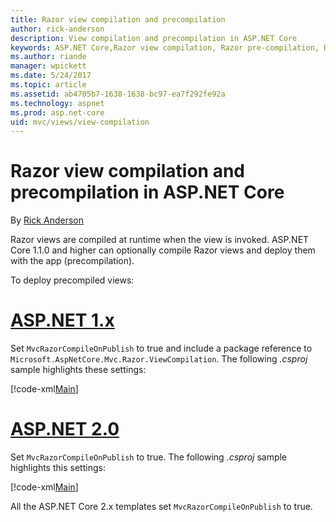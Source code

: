 ```yaml
---
title: Razor view compilation and precompilation
author: rick-anderson
description: View compilation and precompilation in ASP.NET Core
keywords: ASP.NET Core,Razor view compilation, Razor pre-compilation, Razor precompilation
ms.author: riande
manager: wpickett
ms.date: 5/24/2017
ms.topic: article
ms.assetid: ab4705b7-1638-1638-bc97-ea7f292fe92a
ms.technology: aspnet
ms.prod: asp.net-core
uid: mvc/views/view-compilation
---
```

# Razor view compilation and precompilation in ASP.NET Core

By [Rick Anderson](https://twitter.com/RickAndMSFT)

Razor views are compiled at runtime when the view is invoked. ASP.NET Core 1.1.0 and higher can optionally compile Razor views and deploy them with the app (precompilation). 

To deploy precompiled views:

# [ASP.NET 1.x](#tab/aspnet1x)

Set `MvcRazorCompileOnPublish` to true and include a package reference to `Microsoft.AspNetCore.Mvc.Razor.ViewCompilation`. The following *.csproj* sample highlights these settings:

[!code-xml[Main](view-compilation\sample\MvcRazorCompileOnPublish.csproj?highlight=5,12)]

# [ASP.NET 2.0](#tab/aspnet20)

Set `MvcRazorCompileOnPublish` to true. The following *.csproj* sample highlights this settings:

[!code-xml[Main](view-compilation\sample\MvcRazorCompileOnPublish2.csproj?highlight=5)]

All the ASP.NET Core 2.x templates set `MvcRazorCompileOnPublish` to true.